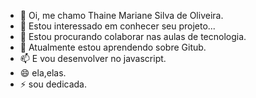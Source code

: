 - 👋 Oi, me chamo Thaine Mariane Silva de Oliveira.
- 👀 Estou interessado em conhecer seu projeto...
- 🌱 Estou procurando colaborar nas aulas de tecnologia.
- 💞️ Atualmente estou aprendendo sobre Gitub.
- 📫 E vou desenvolver no javascript.
- 😄 ela,elas.
- ⚡ sou dedicada.

<!---
Thaine014/Thaine014 is a ✨ special ✨ repository because its `README.md` (this file) appears on your GitHub profile.
You can click the Preview link to take a look at your changes.
--->
